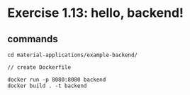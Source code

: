 # Exercise 1.13: hello, backend!
## commands
```
cd material-applications/example-backend/

// create Dockerfile

docker run -p 8080:8080 backend
docker build . -t backend
```
